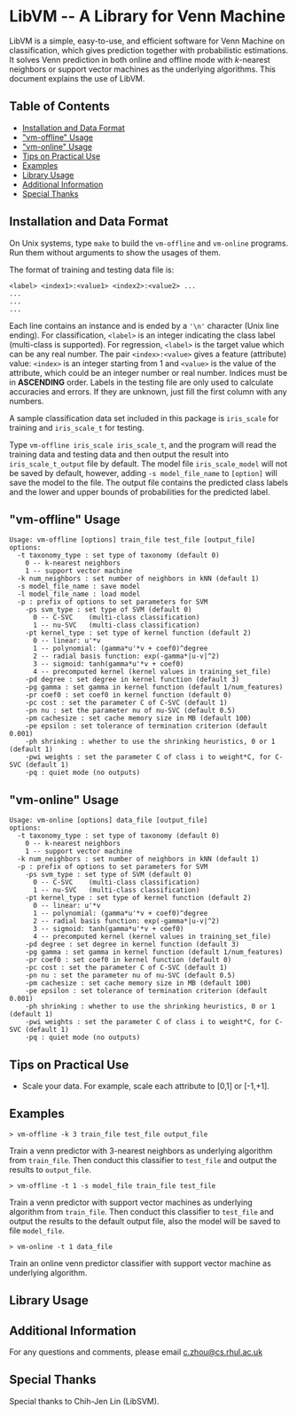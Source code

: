 # LibVM -- A Library for Venn Machine

LibVM is a simple, easy-to-use, and efficient software for Venn Machine on classification, which gives prediction together with probabilistic estimations. It solves Venn prediction in both online and offline mode with _k_-nearest neighbors or support vector machines as the underlying algorithms. This document explains the use of LibVM.

## <span id="toc">Table of Contents</span>

* [Installation and Data Format](#installation)
* ["vm-offline" Usage](#vm-offline)
* ["vm-online" Usage](#vm-online)
* [Tips on Practical Use](#tips)
* [Examples](#examples)
* [Library Usage](#library)
* [Additional Information](#additional)
* [Special Thanks](#thanks)

## <span id="installation">Installation and Data Format</span>

On Unix systems, type `make` to build the `vm-offline` and `vm-online` programs. Run them without arguments to show the usages of them.

The format of training and testing data file is:
```
<label> <index1>:<value1> <index2>:<value2> ...
...
...
...
```

Each line contains an instance and is ended by a `'\n'` character (Unix line ending). For classification, `<label>` is an integer indicating the class label (multi-class is supported). For regression, `<label>` is the target value which can be any real number. The pair `<index>:<value>` gives a feature (attribute) value: `<index>` is an integer starting from 1 and `<value>` is the value of the attribute, which could be an integer number or real number. Indices must be in **ASCENDING** order. Labels in the testing file are only used to calculate accuracies and errors. If they are unknown, just fill the first column with any numbers.

A sample classification data set included in this package is `iris_scale` for training and `iris_scale_t` for testing.

Type `vm-offline iris_scale iris_scale_t`, and the program will read the training data and testing data and then output the result into `iris_scale_t_output` file by default. The model file `iris_scale_model` will not be saved by default, however, adding `-s model_file_name` to `[option]` will save the model to the file. The output file contains the predicted class labels and the lower and upper bounds of probabilities for the predicted label.

## <span id="vm-offline">"vm-offline" Usage</span>
```
Usage: vm-offline [options] train_file test_file [output_file]
options:
  -t taxonomy_type : set type of taxonomy (default 0)
    0 -- k-nearest neighbors
    1 -- support vector machine
  -k num_neighbors : set number of neighbors in kNN (default 1)
  -s model_file_name : save model
  -l model_file_name : load model
  -p : prefix of options to set parameters for SVM
    -ps svm_type : set type of SVM (default 0)
      0 -- C-SVC    (multi-class classification)
      1 -- nu-SVC   (multi-class classification)
    -pt kernel_type : set type of kernel function (default 2)
      0 -- linear: u'*v
      1 -- polynomial: (gamma*u'*v + coef0)^degree
      2 -- radial basis function: exp(-gamma*|u-v|^2)
      3 -- sigmoid: tanh(gamma*u'*v + coef0)
      4 -- precomputed kernel (kernel values in training_set_file)
    -pd degree : set degree in kernel function (default 3)
    -pg gamma : set gamma in kernel function (default 1/num_features)
    -pr coef0 : set coef0 in kernel function (default 0)
    -pc cost : set the parameter C of C-SVC (default 1)
    -pn nu : set the parameter nu of nu-SVC (default 0.5)
    -pm cachesize : set cache memory size in MB (default 100)
    -pe epsilon : set tolerance of termination criterion (default 0.001)
    -ph shrinking : whether to use the shrinking heuristics, 0 or 1 (default 1)
    -pwi weights : set the parameter C of class i to weight*C, for C-SVC (default 1)
    -pq : quiet mode (no outputs)
```

## <span id="vm-online">"vm-online" Usage</span>
```
Usage: vm-online [options] data_file [output_file]
options:
  -t taxonomy_type : set type of taxonomy (default 0)
    0 -- k-nearest neighbors
    1 -- support vector machine
  -k num_neighbors : set number of neighbors in kNN (default 1)
  -p : prefix of options to set parameters for SVM
    -ps svm_type : set type of SVM (default 0)
      0 -- C-SVC    (multi-class classification)
      1 -- nu-SVC   (multi-class classification)
    -pt kernel_type : set type of kernel function (default 2)
      0 -- linear: u'*v
      1 -- polynomial: (gamma*u'*v + coef0)^degree
      2 -- radial basis function: exp(-gamma*|u-v|^2)
      3 -- sigmoid: tanh(gamma*u'*v + coef0)
      4 -- precomputed kernel (kernel values in training_set_file)
    -pd degree : set degree in kernel function (default 3)
    -pg gamma : set gamma in kernel function (default 1/num_features)
    -pr coef0 : set coef0 in kernel function (default 0)
    -pc cost : set the parameter C of C-SVC (default 1)
    -pn nu : set the parameter nu of nu-SVC (default 0.5)
    -pm cachesize : set cache memory size in MB (default 100)
    -pe epsilon : set tolerance of termination criterion (default 0.001)
    -ph shrinking : whether to use the shrinking heuristics, 0 or 1 (default 1)
    -pwi weights : set the parameter C of class i to weight*C, for C-SVC (default 1)
    -pq : quiet mode (no outputs)
```

## <span id="tips">Tips on Practical Use</span>
* Scale your data. For example, scale each attribute to [0,1] or [-1,+1].

## <span id="examples">Examples</span>
```
> vm-offline -k 3 train_file test_file output_file
```

Train a venn predictor with 3-nearest neighbors as underlying algorithm from `train_file`. Then conduct this classifier to `test_file` and output the results to `output_file`.

```
> vm-offline -t 1 -s model_file train_file test_file
```

Train a venn predictor with support vector machines as underlying algorithm from `train_file`. Then conduct this classifier to `test_file` and output the results to the default output file, also the model will be saved to file `model_file`.

```
> vm-online -t 1 data_file
```

Train an online venn predictor classifier with support vector machine as underlying algorithm.

## <span id="library">Library Usage</span>

## <span id="additional">Additional Information</span>
For any questions and comments, please email c.zhou@cs.rhul.ac.uk

## <span id="thanks">Special Thanks</span>
Special thanks to Chih-Jen Lin (LibSVM).